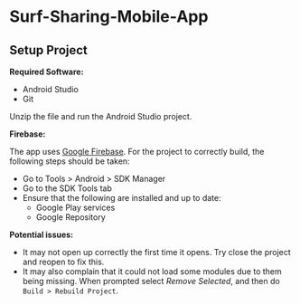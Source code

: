 # Surf-Sharing-Mobile-App

## Setup Project

**Required Software:**
* Android Studio
* Git

Unzip the file and run the Android Studio project.

**Firebase:**

The app uses [Google Firebase](https://firebase.google.com/). For the project to correctly build, the following steps should be taken:
* Go to Tools > Android > SDK Manager
* Go to the SDK Tools tab
* Ensure that the following are installed and up to date:
  * Google Play services
  * Google Repository

**Potential issues:**
* It may not open up correctly the first time it opens. Try close the project and reopen to fix this. 
* It may also complain that it could not load some modules due to them being missing. When prompted select *Remove Selected*, and then do `Build > Rebuild Project`.
